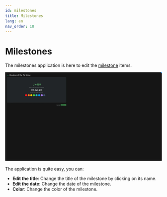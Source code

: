 ```yaml
---
id: milestones
title: Milestones
lang: en
nav_order: 10
---
```


# Milestones

The milestones application is here to edit the [milestone](../items/milestone.md) items.

![Milestones](../../_medias/screenshots/milestones.webp)

The application is quite easy, you can:

- **Edit the title**: Change the title of the milestone by clicking on its name.
- **Edit the date**: Change the date of the milestone.
- **Color**: Change the color of the milestone.